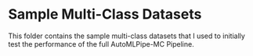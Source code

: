 # Sample Multi-Class Datasets

This folder contains the sample multi-class datasets that I used to initially test the performance of the full AutoMLPipe-MC Pipeline.
